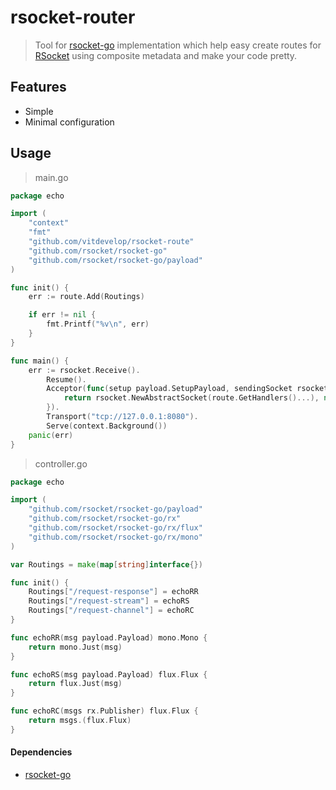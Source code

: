 # rsocket-router

> Tool for [rsocket-go](https://github.com/rsocket/rsocket-go) implementation which help easy create routes for [RSocket](http://rsocket.io/) using composite metadata and make your code pretty.

## Features
 - Simple
 - Minimal configuration
 
## Usage

> main.go
```go
package echo

import (
	"context"
	"fmt"
	"github.com/vitdevelop/rsocket-route"
	"github.com/rsocket/rsocket-go"
	"github.com/rsocket/rsocket-go/payload"
)

func init() {
	err := route.Add(Routings)

	if err != nil {
		fmt.Printf("%v\n", err)
	}
}

func main() {
	err := rsocket.Receive().
		Resume().
		Acceptor(func(setup payload.SetupPayload, sendingSocket rsocket.CloseableRSocket) (rsocket.RSocket, error) {
			return rsocket.NewAbstractSocket(route.GetHandlers()...), nil
		}).
		Transport("tcp://127.0.0.1:8080").
		Serve(context.Background())
	panic(err)
}
```
> controller.go
```go
package echo

import (
	"github.com/rsocket/rsocket-go/payload"
	"github.com/rsocket/rsocket-go/rx"
	"github.com/rsocket/rsocket-go/rx/flux"
	"github.com/rsocket/rsocket-go/rx/mono"
)

var Routings = make(map[string]interface{})

func init() {
	Routings["/request-response"] = echoRR
	Routings["/request-stream"] = echoRS
	Routings["/request-channel"] = echoRC
}

func echoRR(msg payload.Payload) mono.Mono {
	return mono.Just(msg)
}

func echoRS(msg payload.Payload) flux.Flux {
	return flux.Just(msg)
}

func echoRC(msgs rx.Publisher) flux.Flux {
	return msgs.(flux.Flux)
}
```

#### Dependencies
 - [rsocket-go](https://github.com/rsocket/rsocket-go)
